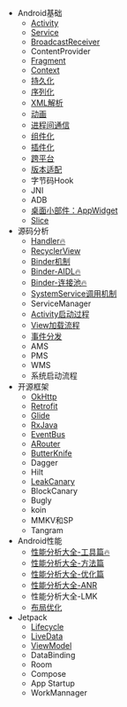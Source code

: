 * Android基础
  * [Activity](Android基础/Activity.md)
  * [Service](Android基础/Service.md)
  * [BroadcastReceiver](Android基础/Broadcast.md)
  * ContentProvider
  * [Fragment](Android基础/Fragment.md)
  * [Context](Android基础/Context.md)
  * [持久化](Android基础/持久化.md)
  * [序列化](Android基础/序列化.md)
  * [XML解析](Android基础/XML解析.md)
  * [动画](Android基础/动画.md)
  * [进程间通信](Android基础/进程间通信.md)
  * [组件化](Android基础/组件化.md)
  * [插件化](Android基础/插件化.md)
  * [跨平台](Android基础/跨平台.md)
  * [版本适配](Android基础/版本适配.md)
  * 字节码Hook
  * JNI
  * ADB
  * [桌面小部件：AppWidget](Android基础/AppWidget.md)
  * [Slice](Android基础/Slice.md)
* 源码分析
  * [Handler🔥](Android源码/Handler.md)
  * [RecyclerView](Android源码/RecyclerView.md)
  * [Binder机制](Android源码/Binder机制.md)
  * [Binder-AIDL🔥](Android源码/Binder-AIDL.md)
  * [Binder-连接池🔥](Android源码/Binder-连接池.md)
  * [SystemService调用机制](Android源码/SystemService调用机制.md)
  * ServiceManager
  * [Activity启动过程](Android源码/Activity启动过程.md)
  * [View加载流程](Android源码/View加载流程.md)
  * [事件分发](Android源码/事件分发.md)
  * AMS
  * PMS
  * WMS
  * 系统启动流程
* 开源框架
  * [OkHttp](开源框架/OkHttp.md)
  * [Retrofit](开源框架/Retrofit.md)
  * [Glide](开源框架/Glide.md)
  * [RxJava](开源框架/RxJava.md)
  * [EventBus](开源框架/EventBus.md)
  * [ARouter](开源框架/ARouter.md)
  * [ButterKnife]()
  * Dagger
  * Hilt
  * [LeakCanary](开源框架/LeakCanary.md)
  * BlockCanary
  * Bugly
  * koin
  * MMKV和SP
  * Tangram
* Android性能
  * [性能分析大全-工具篇🔥](Android性能/README.md)
  * [性能分析大全-方法篇](Android性能/README.md)
  * [性能分析大全-优化篇](Android性能/README.md)
  * [性能分析大全-ANR](Android性能/README.md)
  * 性能分析大全-LMK
  * [布局优化](Android性能/布局优化.md)
* Jetpack
  * [Lifecycle](Jetpack/Lifecycle.md)
  * [LiveData](Jetpack/LiveData.md)
  * [ViewModel](Jetpack/ViewModel.md)
  * DataBinding
  * Room
  * Compose
  * App Startup
  * WorkMannager
